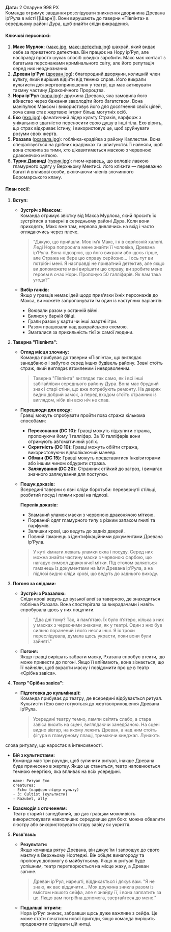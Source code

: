 **Дата:** 2 Оларуне 998 РХ  
Команда отримує завдання розслідувати зникнення дворянина Древана ір’Рула в місті [[Шарн]]. Вони вирушають до таверни «Півпінта» в середньому районі Дура, щоб знайти сліди викрадення.

#### **Ключові персонажі:**
1. **Макс Мурлок**: ([макс.jpg](#), [макс-детектив.jpg](#)) шахрай, який видає себе за приватного детектива. Він працює на Нору ір’Рул, але насправді просто шукає спосіб швидко заробити. Макс має контакт з багатьма персонажами кримінального світу, але його репутація серед них неоднозначна.
2. **Древан ір’Рул** ([древан.jpg](#)): благородний дворянин, колишній член культу, який вирішив відійти від темних справ. Його викрали культисти для жертвоприношення у театрі, що має активувати таємну частину Драконічного Пророцтва.
3. **Нора ір’Рул** ([нора.jpg](#)): дружина Древана, яка замовила його вбивство через бажання заволодіти його багатством. Вона маніпулює Максом і використовує його для досягнення своїх цілей, хоча сама стає жертвою інтриг більш могутніх осіб.
4. **Ехо** ([ехо.jpg](#)): фанатичний лідер культу Страхів, варфорж з унікальною здатністю переносити свою душу в інші тіла. Ехо вірить, що страх відкриває істину, і використовує це, щоб зруйнувати розуми своїх жертв.
5. **Рхазала** ([рхазала.jpg](#)): гоблінка-крадійка з району Каллестан. Вона спеціалізується на дрібних крадіжках та шпигунстві. Її найняли, щоб вона стежила за тими, хто цікавитиметься маскою з червоною драконячою міткою.
6. **Турик Даванді** ([турик.jpg](#)): гном-кравець, що володіє лавкою гламурного одягу у Верхньому Ментисі. Його клієнти — переважно багаті й впливові особи, включаючи членів злочинного Боромарського клану.

#### **План сесії:**
1. **Вступ:**
   - **Зустріч з Максом:**  
     Команда отримує звістку від Макса Мурлока, який просить їх зустрітися в таверні в середньому районі Дура. Коли вони приходять, Макс вже там, нервово дивлячись на вхід і часто оглядаючись через плече.
     
     > "Дякую, що прийшли. Моє ім’я Макс, і я в серйозній халепі. Леді Нора попросила мене знайти її чоловіка, Древана ір’Рула. Вона підозрює, що його викрали або щось гірше, але Стража не бере цю справу серйозно... І ось тут ви потрібні мені. Я насправді не приватний детектив, але якщо ви допоможете мені вирішити цю справу, ви зробите мене героєм в очах Нори. Пропоную 50 галліфарів. Як вам така угода?"

   - **Вибір гачків:**  
     Якщо у гравців немає ідей щодо прив’язки їхніх персонажів до Макса, ви можете запропонувати їм один із наступних варіантів:
     - Воювали разом у останній війні.
     - Билися у барній бійці.
     - Грали разом у карти чи інші азартні ігри.
     - Разом працювали над шахрайською схемою.
     - Змагалися за прихильність тієї ж самої людини.

2. **Таверна "Півпінта":**
   - **Огляд місця злочину:**  
     Команда прибуває до таверни «Півпінта», що виглядає занедбаною і забутою серед інших будівель району. Зовні стоїть страж, який виглядає втомленим і невдоволеним.
     
     > Таверна "Півпінта" виглядає так само, як і всі інші забігайлівки середнього району Дура. Вона має брудний знак і старі стіни, що вже потребують ремонту. На дверях видно добрий замок, а перед входом стоїть стражник із виглядом, ніби він всю ніч не спав.

   - **Перешкоди для входу:**  
     Гравці можуть спробувати пройти повз стража кількома способами:
     - **Переконання (DC 10):** Гравці можуть підкупити стража, пропонуючи йому 1 галліфар. За 10 галліфарів вони отримують автоматичний успіх.
     - **Скритність (DC 10):** Гравці можуть обійти стража, використовуючи відволікаючий маневр.
     - **Обман (DC 15):** Гравці можуть представитися Інквізиторами або іншим чином обдурити стража.
     - **Залякування (DC 20):** Стражник стійкий до загроз, і вимагає значного залякування для поступки.
     
   - **Пошук доказів:**  
     Всередині таверни є явні сліди боротьби: перевернуті стільці, розбитий посуд і плями крові на підлозі.
     
     **Перелік доказів:**  
     - Зламаний уламок маски з червоною драконячою міткою.
     - Порваний одяг гламурного типу з різким запахом гнилі та парфумів.
     - Залишки крові, що ведуть до задніх дверей.
     - Повний гаманець з ідентифікаційними документами Древана ір’Рула.
     
     > У куті кімнати лежать уламки скла і посуду. Серед них можна знайти частину маски з червоною фарбою, що нагадує символ драконячої мітки. Під столом валяється гаманець із документами на ім’я Древана ір’Рула, а на підлозі видно сліди крові, що ведуть до заднього виходу.

3. **Погоня за слідами:**
   - **Зустріч з Рхазалою:**  
     Сліди крові ведуть до вузької алеї за таверною, де знаходиться гоблінка Рхазала. Вона спостерігала за викрадачами і навіть спробувала щось у них поцупити.
     
     > "Два дні тому? Так, я пам’ятаю. Їх було п’ятеро, кілька з них у масках з червоними знаками, як у театрі. Один з них був сильно поранений і його несли інші. Я їх трохи переслідувала, думала щось украсти, поки вони були зайняті."
     
   - **Погоня:**  
     Якщо гравці вирішать забрати маску, Рхазала спробує втекти, що може привести до погоні. Якщо її впіймають, вона зізнається, що її найняли, щоб вкрасти маску і повідомити про це в театр «Срібна завіса».

4. **Театр "Срібна завіса":**
   - **Підготовка до кульмінації:**  
     Команда прибуває до театру, де всередині відбувається ритуал. Культисти і Ехо вже готуються до жертвоприношення Древана ір’Рула.
     
     > Усередині театру темно, лампи світять слабо, а стара завіса висить на сцені, виглядаючи занедбаною. На сцені видно вівтар, на якому лежить Древан, а над ним стоїть фігура в гламурному плащі, тримаючи кинджал. Лунають

 слова ритуалу, що наростає в інтенсивності.
     
   - **Бій з культистами:**  
     Команда має три раунди, щоб зупинити ритуал, інакше Древана буде принесено в жертву. Якщо це станеться, театр наповнюється темною енергією, яка впливає на всіх усередині.

     ```encounter
     name: Ритуал Ехо
     creatures:
     - Echo (варфорж-лідер культу)
     - 3: Cultist (культисти)
     - Razubel, ally
     ```
     
   - **Взаємодія з оточенням:**  
     Театр старий і занедбаний, що дає гравцям можливість використовувати навколишнє середовище для бою: можна обвалити люстру або використовувати стару завісу як укриття.

5. **Розв'язка:**
   - **Результати:**  
     Якщо команда рятує Древана, він дякує їм і запрошує до свого маєтку в Верхньому Нортеджі. Він обіцяє винагороду та пропонує допомогу в майбутньому. Якщо ж ритуал буде успішним, театр перетворюється на місце жаху, а Древан загине.
     
     > Древан ір’Рул, нарешті, віддихається і дякує вам. "Я не знаю, як вас віддячити... Моя дружина зникла разом із вмістом нашого сейфа, але я знайду її, і вона заплатить за це. Якщо вам потрібна допомога, звертайтеся до мене."
     
   - **Подальші інтриги:**  
     Нора ір’Рул зникає, забравши щось дуже важливе з сейфа. Це може стати початком нової пригоди, якщо команда вирішить продовжити слідувати цій нитці.